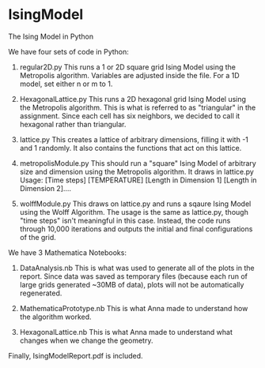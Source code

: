 # IsingModel
The Ising Model in Python

We have four sets of code in Python:

1. regular2D.py
This runs a 1 or 2D square grid Ising Model using the Metropolis algorithm. Variables are adjusted
inside the file. For a 1D model, set either n or m to 1.

2. HexagonalLattice.py
This runs a 2D hexagonal grid Ising Model using the Metropolis algorithm. This is what is referred to
as "triangular" in the assignment. Since each cell has six neighbors,
we decided to call it hexagonal rather than triangular.

3. lattice.py
This creates a lattice of arbitrary dimensions, filling it with -1 and 1 randomly. It also contains the functions that act on this lattice. 

4. metropolisModule.py
This should run a "square" Ising Model of arbitrary size and
dimension using the Metropolis algorithm. It draws in lattice.py
Usage: [Time steps] [TEMPERATURE] [Length in Dimension 1]
[Length in Dimension 2]....

5. wolffModule.py
This draws on lattice.py and runs a sqaure Ising Model using the Wolff
Algorithm. The usage is the same as lattice.py, though "time steps"
isn't meaningful in this case. Instead, the code runs through 10,000
iterations and outputs the initial and final configurations of the
grid.

We have 3 Mathematica Notebooks:

1. DataAnalysis.nb
This is what was used to generate all of the plots in the
report. Since data was saved as temporary files (because each run of
large grids generated ~30MB of data), plots will not be automatically
regenerated.

2. MathematicaPrototype.nb
This is what Anna made to understand how the algorithm worked.

3. HexagonalLattice.nb
This is what Anna made to understand what changes when we change the
geometry. 

Finally, IsingModelReport.pdf is included. 
